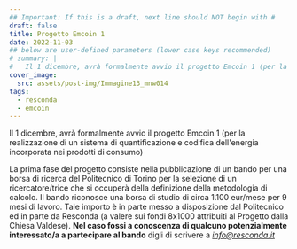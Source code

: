 ```yaml
---
## Important: If this is a draft, next line should NOT begin with #
draft: false
title: Progetto Emcoin 1
date: 2022-11-03
## below are user-defined parameters (lower case keys recommended)
# summary: |
#   Il 1 dicembre, avrà formalmente avvio il progetto Emcoin 1 (per la realizzazione di un sistema di quantificazione e codifica dell'energia incorporata nei prodotti di consumo) 
cover_image:
  src: assets/post-img/Immagine13_mnw014
tags:
  - resconda
  - emcoin
---
```


Il 1 dicembre, avrà formalmente avvio il progetto Emcoin 1 (per la realizzazione di un sistema di quantificazione e codifica dell'energia incorporata nei prodotti di consumo) 

<!--more-->

La prima fase del progetto consiste nella pubblicazione di un bando per una borsa di ricerca del Politecnico di Torino per la selezione di un ricercatore/trice che si occuperà della definizione della metodologia di calcolo. 
Il bando riconosce una borsa di studio di circa 1.100 eur/mese per 9 mesi di lavoro. Tale importo è in parte messo a disposizione dal Politecnico ed in parte da Resconda (a valere sui fondi 8x1000 attribuiti al Progetto dalla Chiesa Valdese). 
**Nel caso fossi a conoscenza di qualcuno potenzialmente interessato/a a partecipare al bando** digli di scrivere a
[*info@resconda.it*](mailto:info@resconda.it)


<!--
  created 2022-11-03 20:08:24.84956 +0100 CET m=+0.076228335
-->